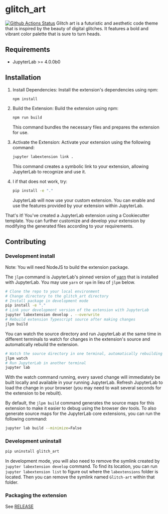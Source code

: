 # glitch_art

[![Github Actions Status](https://github.com/m0saan/glitch-art/workflows/Build/badge.svg)](https://github.com/m0saan/glitch-art/actions/workflows/build.yml)
Glitch art is a futuristic and aesthetic code theme that is inspired by the beauty of digital glitches. It features a bold and vibrant color palette that is sure to turn heads.

## Requirements

- JupyterLab >= 4.0.0b0

## Installation
1. Install Dependencies: Install the extension's dependencies using npm:

   ```bash
   npm install
   ```

2. Build the Extension: Build the extension using npm:

   ```bash
   npm run build
   ```

   This command bundles the necessary files and prepares the extension for use.

3. Activate the Extension: Activate your extension using the following command:

   ```bash
   jupyter labextension link .
   ```

   This command creates a symbolic link to your extension, allowing JupyterLab to recognize and use it.

4. I if that does not work, try:

   ```bash
   pip install -e "."
   ```

   JupyterLab will now use your custom extension. You can enable and use the features provided by your extension within JupyterLab.

That's it! You've created a JupyterLab extension using a Cookiecutter template. You can further customize and develop your extension by modifying the generated files according to your requirements.

## Contributing

### Development install

Note: You will need NodeJS to build the extension package.

The `jlpm` command is JupyterLab's pinned version of
[yarn](https://yarnpkg.com/) that is installed with JupyterLab. You may use
`yarn` or `npm` in lieu of `jlpm` below.

```bash
# Clone the repo to your local environment
# Change directory to the glitch_art directory
# Install package in development mode
pip install -e "."
# Link your development version of the extension with JupyterLab
jupyter labextension develop . --overwrite
# Rebuild extension Typescript source after making changes
jlpm build
```

You can watch the source directory and run JupyterLab at the same time in different terminals to watch for changes in the extension's source and automatically rebuild the extension.

```bash
# Watch the source directory in one terminal, automatically rebuilding when needed
jlpm watch
# Run JupyterLab in another terminal
jupyter lab
```

With the watch command running, every saved change will immediately be built locally and available in your running JupyterLab. Refresh JupyterLab to load the change in your browser (you may need to wait several seconds for the extension to be rebuilt).

By default, the `jlpm build` command generates the source maps for this extension to make it easier to debug using the browser dev tools. To also generate source maps for the JupyterLab core extensions, you can run the following command:

```bash
jupyter lab build --minimize=False
```

### Development uninstall

```bash
pip uninstall glitch_art
```

In development mode, you will also need to remove the symlink created by `jupyter labextension develop`
command. To find its location, you can run `jupyter labextension list` to figure out where the `labextensions`
folder is located. Then you can remove the symlink named `Glitch-art` within that folder.

### Packaging the extension

See [RELEASE](RELEASE.md)
